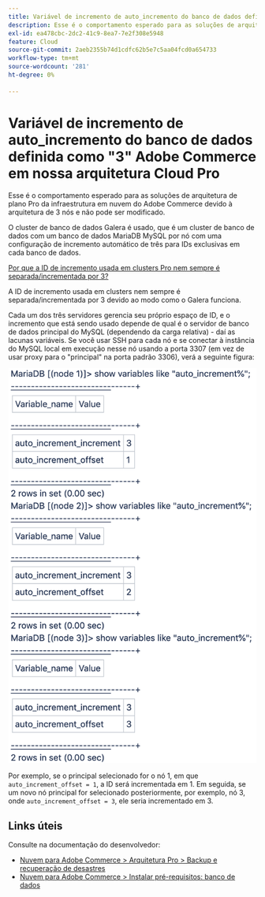 ```yaml
---
title: Variável de incremento de auto_incremento do banco de dados definida como "3" Adobe Commerce em nossa arquitetura Cloud Pro
description: Esse é o comportamento esperado para as soluções de arquitetura de plano Pro da infraestrutura em nuvem do Adobe Commerce devido à arquitetura de 3 nós e não pode ser modificado.
exl-id: ea478cbc-2dc2-41c9-8ea7-7e2f308e5948
feature: Cloud
source-git-commit: 2aeb2355b74d1cdfc62b5e7c5aa04fcd0a654733
workflow-type: tm+mt
source-wordcount: '281'
ht-degree: 0%

---
```


# Variável de incremento de auto_incremento do banco de dados definida como &quot;3&quot; Adobe Commerce em nossa arquitetura Cloud Pro

Esse é o comportamento esperado para as soluções de arquitetura de plano Pro da infraestrutura em nuvem do Adobe Commerce devido à arquitetura de 3 nós e não pode ser modificado.

O cluster de banco de dados Galera é usado, que é um cluster de banco de dados com um banco de dados MariaDB MySQL por nó com uma configuração de incremento automático de três para IDs exclusivas em cada banco de dados.

<u>Por que a ID de incremento usada em clusters Pro nem sempre é separada/incrementada por 3?</u>

A ID de incremento usada em clusters nem sempre é separada/incrementada por 3 devido ao modo como o Galera funciona.

Cada um dos três servidores gerencia seu próprio espaço de ID, e o incremento que está sendo usado depende de qual é o servidor de banco de dados principal do MySQL (dependendo da carga relativa) - daí as lacunas variáveis.
Se você usar SSH para cada nó e se conectar à instância do MySQL local em execução nesse nó usando a porta 3307 (em vez de usar proxy para o &quot;principal&quot; na porta padrão 3306), verá a seguinte figura:

![incremento_automático](assets/auto_increment_id.png)

Por exemplo, se o principal selecionado for o nó 1, em que `auto_increment_offset = 1`, a ID será incrementada em 1. Em seguida, se um novo nó principal for selecionado posteriormente, por exemplo, nó 3, onde `auto_increment_offset = 3`, ele seria incrementado em 3.

## Links úteis

Consulte na documentação do desenvolvedor:

* [Nuvem para Adobe Commerce > Arquitetura Pro > Backup e recuperação de desastres](https://experienceleague.adobe.com/en/docs/commerce-cloud-service/user-guide/architecture/pro-architecture#backup-and-disaster-recovery)
* [Nuvem para Adobe Commerce > Instalar pré-requisitos: banco de dados](https://experienceleague.adobe.com/en/docs/commerce-cloud-service/user-guide/develop/overview)
